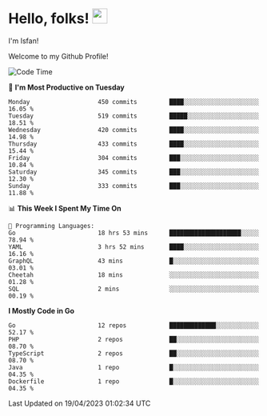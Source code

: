 # Hello, folks! <img src="https://raw.githubusercontent.com/MartinHeinz/MartinHeinz/master/wave.gif" width="30px" height="30px" />

I'm Isfan!

Welcome to my Github Profile!

<!--START_SECTION:waka-->
![Code Time](http://img.shields.io/badge/Code%20Time-2%2C547%20hrs%2048%20mins-blue)

📅 **I'm Most Productive on Tuesday** 

```text
Monday                   450 commits         ████░░░░░░░░░░░░░░░░░░░░░   16.05 % 
Tuesday                  519 commits         █████░░░░░░░░░░░░░░░░░░░░   18.51 % 
Wednesday                420 commits         ████░░░░░░░░░░░░░░░░░░░░░   14.98 % 
Thursday                 433 commits         ████░░░░░░░░░░░░░░░░░░░░░   15.44 % 
Friday                   304 commits         ███░░░░░░░░░░░░░░░░░░░░░░   10.84 % 
Saturday                 345 commits         ███░░░░░░░░░░░░░░░░░░░░░░   12.30 % 
Sunday                   333 commits         ███░░░░░░░░░░░░░░░░░░░░░░   11.88 % 
```


📊 **This Week I Spent My Time On** 

```text
💬 Programming Languages: 
Go                       18 hrs 53 mins      ████████████████████░░░░░   78.94 % 
YAML                     3 hrs 52 mins       ████░░░░░░░░░░░░░░░░░░░░░   16.16 % 
GraphQL                  43 mins             █░░░░░░░░░░░░░░░░░░░░░░░░   03.01 % 
Cheetah                  18 mins             ░░░░░░░░░░░░░░░░░░░░░░░░░   01.28 % 
SQL                      2 mins              ░░░░░░░░░░░░░░░░░░░░░░░░░   00.19 % 
```

**I Mostly Code in Go** 

```text
Go                       12 repos            █████████████░░░░░░░░░░░░   52.17 % 
PHP                      2 repos             ██░░░░░░░░░░░░░░░░░░░░░░░   08.70 % 
TypeScript               2 repos             ██░░░░░░░░░░░░░░░░░░░░░░░   08.70 % 
Java                     1 repo              █░░░░░░░░░░░░░░░░░░░░░░░░   04.35 % 
Dockerfile               1 repo              █░░░░░░░░░░░░░░░░░░░░░░░░   04.35 % 
```




 Last Updated on 19/04/2023 01:02:34 UTC
<!--END_SECTION:waka-->

<!--
**isfanazha/isfanazha** is a ✨ _special_ ✨ repository because its `README.md` (this file) appears on your GitHub profile.

Here are some ideas to get you started:

- 🔭 I’m currently working on ...
- 🌱 I’m currently learning ...
- 👯 I’m looking to collaborate on ...
- 🤔 I’m looking for help with ...
- 💬 Ask me about ...
- 📫 How to reach me: ...
- 😄 Pronouns: ...
- ⚡ Fun fact: ...
-->

